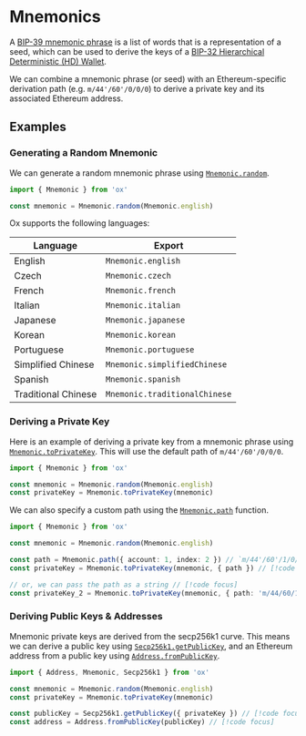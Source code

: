 # Mnemonics

A [BIP-39 mnemonic phrase](https://github.com/bitcoin/bips/blob/master/bip-0039.mediawiki) is a list of words that is a representation of a seed, which can be used to derive the keys of a [BIP-32 Hierarchical Deterministic (HD) Wallet](https://github.com/bitcoin/bips/blob/master/bip-0032.mediawiki).

We can combine a mnemonic phrase (or seed) with an Ethereum-specific derivation path (e.g. `m/44'/60'/0/0/0`) to derive a private key and its associated Ethereum address.

## Examples

### Generating a Random Mnemonic

We can generate a random mnemonic phrase using [`Mnemonic.random`](/api/mnemonic#random).

```ts twoslash
import { Mnemonic } from 'ox'

const mnemonic = Mnemonic.random(Mnemonic.english)
```

Ox supports the following languages:

| Language            | Export                        |
| ------------------- | ----------------------------- |
| English             | `Mnemonic.english`            |
| Czech               | `Mnemonic.czech`              |
| French              | `Mnemonic.french`             |
| Italian             | `Mnemonic.italian`            |
| Japanese            | `Mnemonic.japanese`           |
| Korean              | `Mnemonic.korean`             |
| Portuguese          | `Mnemonic.portuguese`         |
| Simplified Chinese  | `Mnemonic.simplifiedChinese`  |
| Spanish             | `Mnemonic.spanish`            |
| Traditional Chinese | `Mnemonic.traditionalChinese` |

### Deriving a Private Key

Here is an example of deriving a private key from a mnemonic phrase using [`Mnemonic.toPrivateKey`](/api/mnemonic#toprivatekey). This will use the default path of `m/44'/60'/0/0/0`.

```ts twoslash
import { Mnemonic } from 'ox'

const mnemonic = Mnemonic.random(Mnemonic.english)
const privateKey = Mnemonic.toPrivateKey(mnemonic)
```

We can also specify a custom path using the [`Mnemonic.path`](/api/mnemonic#path) function.

```ts twoslash
import { Mnemonic } from 'ox'

const mnemonic = Mnemonic.random(Mnemonic.english)

const path = Mnemonic.path({ account: 1, index: 2 }) // `m/44'/60'/1/0/2` // [!code focus]
const privateKey = Mnemonic.toPrivateKey(mnemonic, { path }) // [!code focus]

// or, we can pass the path as a string // [!code focus]
const privateKey_2 = Mnemonic.toPrivateKey(mnemonic, { path: 'm/44/60/1/0/2' }) // [!code focus]
```

### Deriving Public Keys & Addresses

Mnemonic private keys are derived from the secp256k1 curve. This means we can derive a public key using [`Secp256k1.getPublicKey`](/api/secp256k1#getpublickey), and an Ethereum address from a public key using [`Address.fromPublicKey`](/api/address#frompublickey).

```ts twoslash
import { Address, Mnemonic, Secp256k1 } from 'ox'

const mnemonic = Mnemonic.random(Mnemonic.english)
const privateKey = Mnemonic.toPrivateKey(mnemonic)

const publicKey = Secp256k1.getPublicKey({ privateKey }) // [!code focus]
const address = Address.fromPublicKey(publicKey) // [!code focus]
```